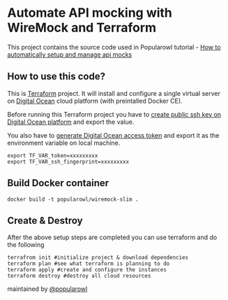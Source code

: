 # Automate API mocking with WireMock and Terraform

This project contains the source code used in Popularowl tutorial - [How to automatically setup and manage api mocks](https://www.popularowl.com/api-first/how-to-automatically-setup-and-manage-api-mocks/)

## How to use this code?

This is [Terraform](https://www.terraform.io) project. It will install and configure a single virtual server on [Digital Ocean](https://m.do.co/c/b61ccd72fd1c) cloud platform (with preintalled Docker CE).

Before running this Terraform project you have to [create public ssh key on Digital Ocean platform](https://www.digitalocean.com/docs/droplets/how-to/add-ssh-keys) and export the value.

You also have to [generate Digital Ocean access token](https://www.digitalocean.com/docs/api/create-personal-access-token) and export it as the environment variable on local machine.

    export TF_VAR_token=xxxxxxxxx
    export TF_VAR_ssh_fingerprint=xxxxxxxxx

## Build Docker container

    docker build -t popularowl/wiremock-slim .

## Create & Destroy

After the above setup steps are completed you can use terraform and do the following

    terrafrom init #initialize project & download dependencies
    terraform plan #see what terraform is planning to do
    terraform apply #create and configure the instances
    terraform destroy #destroy all cloud resources

maintained by [@popularowl](https://twitter.com/popularowl)